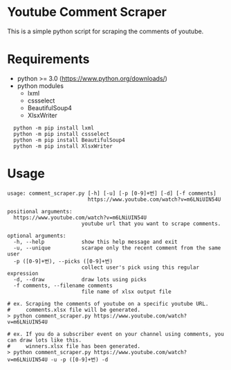 # Youtube Comment Scraper
This is a simple python script for scraping the comments of youtube. 

# Requirements
* python >= 3.0 (https://www.python.org/downloads/)
* python modules
  - lxml
  - cssselect
  - BeautifulSoup4
  - XlsxWriter
```
  python -m pip install lxml
  python -m pip install cssselect
  python -m pip install BeautifulSoup4
  python -m pip install XlsxWriter
```

# Usage

```
usage: comment_scraper.py [-h] [-u] [-p [0-9]+번] [-d] [-f comments]
                          https://www.youtube.com/watch?v=m6LNiUIN54U
                          
positional arguments:
  https://www.youtube.com/watch?v=m6LNiUIN54U
                        youtube url that you want to scrape comments.

optional arguments:
  -h, --help            show this help message and exit
  -u, --unique          scarape only the recent comment from the same user
  -p ([0-9]+번), --picks ([0-9]+번)
                        collect user's pick using this regular expression
  -d, --draw            draw lots using picks
  -f comments, --filename comments
                        file name of xlsx output file
```
```
# ex. Scraping the comments of youtube on a specific youtube URL.
#     comments.xlsx file will be generated.
> python comment_scraper.py https://www.youtube.com/watch?v=m6LNiUIN54U
```
```
# ex. If you do a subscriber event on your channel using comments, you can draw lots like this. 
#     winners.xlsx file has been generated.
> python comment_scraper.py https://www.youtube.com/watch?v=m6LNiUIN54U -u -p ([0-9]+번) -d
```
